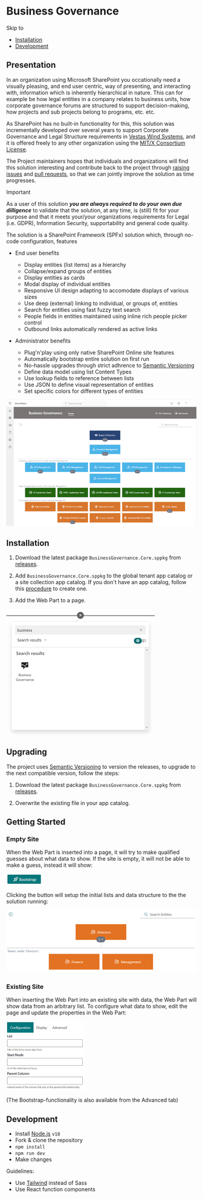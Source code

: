 # Business Governance

Skip to
* [Installation](#installation)
* [Development](#development)

## Presentation
In an organization using Microsoft SharePoint you occationally need a visually pleasing, and end user centric, way of presenting, and interacting with, information which is inherently hierarchical in nature. This can for example be how legal entities in a company relates to business units, how corporate governance forums are structured to support decision-making, how projects and sub projects belong to programs, etc. etc.

As SharePoint has no built-in functionality for this, this solution was incrementally developed over several years to support Corporate Governance and Legal Structure requirements in [Vestas Wind Systems](https://www.vestas.com), and it is offered freely to any other organization using the [MIT/X Consortium License](https://github.com/vestas-digital-employee-tools/business-governance/blob/main/LICENSE).

The Project maintainers hopes that individuals and organizations will find this solution interesting and contribute back to the project through [raising issues](https://github.com/vestas-digital-employee-tools/business-governance/issues/new/choose) and [pull requests](https://github.com/vestas-digital-employee-tools/business-governance/compare), so that we can jointly improve the solution as time progresses.


> [!IMPORTANT]
> As a user of this solution ***you are always required to do your own due dilligence*** to validate that the solution, at any time, is (still) fit for your purpose and that it meets your/your organizations requirements for Legal (i.e. GDPR), Information Security, supportability and general code quality.


The solution is a SharePoint Framework (SPFx) solution which, through no-code configuration, features
* End user benefits
  * Display entities (list items) as a hierarchy
  * Collapse/expand groups of entities
  * Display entities as cards
  * Modal display of individual entities
  * Responsive UI design adapting to accomodate displays of various sizes
  * Use deep (external) linking to individual, or groups of, entities
  * Search for entities using fast fuzzy text search
  * People fields in entities maintained using inline rich people picker control
  * Outbound links automatically rendered as active links

* Administrator benefits
  * Plug'n'play using only native SharePoint Online site features
  * Automatically bootstrap entire solution on first run
  * No-hassle upgrades through strict adhrence to [Semantic Versioning](https://semver.org/)
  * Define data model using list Content Types
  * Use lookup fields to reference between lists
  * Use JSON to define visual representation of entities
  * Set specific colors for different types of entities

 
![Example screenshot of Business Governance solution frontpage](images/business_governance_-_screenshot_(small).png)



## Installation

1. Download the latest package `BusinessGovernance.Core.sppkg` from [releases](https://github.com/vestas-digital-employee-tools/business-governance/releases).

2. Add `BusinessGovernance.Core.sppkg` to the global tenant app catalog or a site collection app catalog. If you don't have an app catalog, follow this [procedure](https://docs.microsoft.com/en-us/sharepoint/use-app-catalog) to create one.

3. Add the Web Part to a page.

![Web Part Toolbox](images/toolbox.png)

## Upgrading

The project uses [Semantic Versioning](https://semver.org/) to version the releases, to upgrade to the next compatible version, follow the steps:

1. Download the latest package `BusinessGovernance.Core.sppkg` from [releases](https://github.com/vestas-digital-employee-tools/business-governance/releases).

2. Overwrite the existing file in your app catalog.

## Getting Started

### Empty Site

When the Web Part is inserted into a page, it will try to make qualified guesses about what data to show. If the
site is empty, it will not be able to make a guess, instead it will show:

![Bootstrap](images/bootstrap.png)

Clicking the button will setup the initial lists and data structure to the the solution running:

![Bootstraped](images/bootstraped.png)

### Existing Site

When inserting the Web Part into an existing site with data, the Web Part will show data from an arbitrary list. To
configure what data to show, edit the page and update the properties in the Web Part:

![Configuration](images/configuration.png)

(The Bootstrap-functionality is also available from the Advanced tab)

## Development

-   Install [Node.js](https://nodejs.org/) `v18`
-   Fork & clone the repository
-   `npm install`
-   `npm run dev`
-   Make changes

Guidelines:

-   Use [Tailwind](https://tailwindcss.com/) instead of Sass
-   Use React function components
